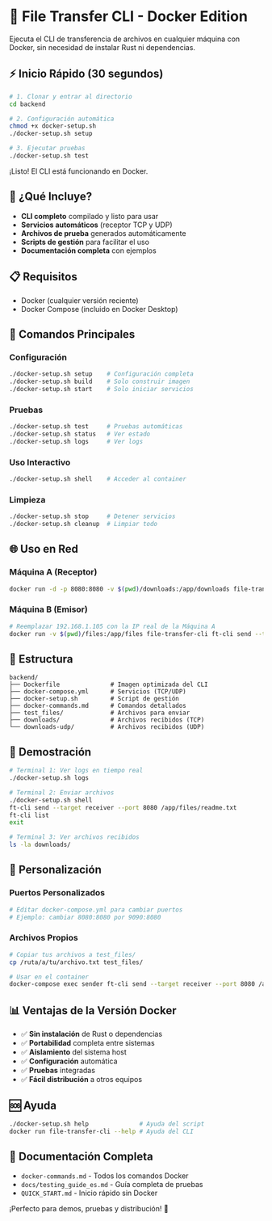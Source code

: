 # 🐳 File Transfer CLI - Docker Edition

Ejecuta el CLI de transferencia de archivos en cualquier máquina con Docker, sin necesidad de instalar Rust ni dependencias.

## ⚡ Inicio Rápido (30 segundos)

```bash
# 1. Clonar y entrar al directorio
cd backend

# 2. Configuración automática
chmod +x docker-setup.sh
./docker-setup.sh setup

# 3. Ejecutar pruebas
./docker-setup.sh test
```

¡Listo! El CLI está funcionando en Docker.

## 🎯 ¿Qué Incluye?

- **CLI completo** compilado y listo para usar
- **Servicios automáticos** (receptor TCP y UDP)
- **Archivos de prueba** generados automáticamente
- **Scripts de gestión** para facilitar el uso
- **Documentación completa** con ejemplos

## 📋 Requisitos

- Docker (cualquier versión reciente)
- Docker Compose (incluido en Docker Desktop)

## 🚀 Comandos Principales

### Configuración
```bash
./docker-setup.sh setup    # Configuración completa
./docker-setup.sh build    # Solo construir imagen
./docker-setup.sh start    # Solo iniciar servicios
```

### Pruebas
```bash
./docker-setup.sh test     # Pruebas automáticas
./docker-setup.sh status   # Ver estado
./docker-setup.sh logs     # Ver logs
```

### Uso Interactivo
```bash
./docker-setup.sh shell    # Acceder al container
```

### Limpieza
```bash
./docker-setup.sh stop     # Detener servicios
./docker-setup.sh cleanup  # Limpiar todo
```

## 🌐 Uso en Red

### Máquina A (Receptor)
```bash
docker run -d -p 8080:8080 -v $(pwd)/downloads:/app/downloads file-transfer-cli ft-cli receive --port 8080 --output /app/downloads
```

### Máquina B (Emisor)
```bash
# Reemplazar 192.168.1.105 con la IP real de la Máquina A
docker run -v $(pwd)/files:/app/files file-transfer-cli ft-cli send --target 192.168.1.105 --port 8080 /app/files/archivo.txt
```

## 📁 Estructura

```
backend/
├── Dockerfile              # Imagen optimizada del CLI
├── docker-compose.yml      # Servicios (TCP/UDP)
├── docker-setup.sh         # Script de gestión
├── docker-commands.md      # Comandos detallados
├── test_files/             # Archivos para enviar
├── downloads/              # Archivos recibidos (TCP)
└── downloads-udp/          # Archivos recibidos (UDP)
```

## 🎪 Demostración

```bash
# Terminal 1: Ver logs en tiempo real
./docker-setup.sh logs

# Terminal 2: Enviar archivos
./docker-setup.sh shell
ft-cli send --target receiver --port 8080 /app/files/readme.txt
ft-cli list
exit

# Terminal 3: Ver archivos recibidos
ls -la downloads/
```

## 🔧 Personalización

### Puertos Personalizados
```bash
# Editar docker-compose.yml para cambiar puertos
# Ejemplo: cambiar 8080:8080 por 9090:8080
```

### Archivos Propios
```bash
# Copiar tus archivos a test_files/
cp /ruta/a/tu/archivo.txt test_files/

# Usar en el container
docker-compose exec sender ft-cli send --target receiver --port 8080 /app/files/archivo.txt
```

## 📊 Ventajas de la Versión Docker

- ✅ **Sin instalación** de Rust o dependencias
- ✅ **Portabilidad** completa entre sistemas
- ✅ **Aislamiento** del sistema host
- ✅ **Configuración** automática
- ✅ **Pruebas** integradas
- ✅ **Fácil distribución** a otros equipos

## 🆘 Ayuda

```bash
./docker-setup.sh help              # Ayuda del script
docker run file-transfer-cli --help # Ayuda del CLI
```

## 📖 Documentación Completa

- `docker-commands.md` - Todos los comandos Docker
- `docs/testing_guide_es.md` - Guía completa de pruebas
- `QUICK_START.md` - Inicio rápido sin Docker

¡Perfecto para demos, pruebas y distribución! 🎉